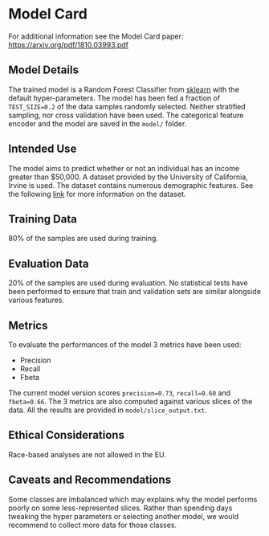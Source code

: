 # Model Card

For additional information see the Model Card paper: https://arxiv.org/pdf/1810.03993.pdf

## Model Details
The trained model is a Random Forest Classifier from
[sklearn](https://scikit-learn.org/stable/modules/generated/sklearn.ensemble.RandomForestClassifier.html)
with the default hyper-parameters. The model has been fed a fraction of ``TEST_SIZE=0.2`` of the data samples
randomly selected. Neither stratified sampling, nor cross validation have been used.
The categorical feature encoder and the model are saved in the ``model/`` folder.

## Intended Use
The model aims to predict whether or not an individual has an income greater than $50,000.
A dataset provided by the University of California, Irvine is used.
The dataset contains numerous demographic features.
See the following [link](https://archive.ics.uci.edu/ml/datasets/census+income) for more information on the dataset.

## Training Data
80% of the samples are used during training.

## Evaluation Data
20% of the samples are used during evaluation. No statistical tests have been performed
to ensure that train and validation sets are similar alongside various features.

## Metrics
To evaluate the performances of the model 3 metrics have been used:
- Precision
- Recall
- Fbeta

The current model version scores `precision=0.73`, `recall=0.60` and `fbeta=0.66`.
The 3 metrics are also computed against various slices of the data. All the results are
provided in ``model/slice_output.txt``.

## Ethical Considerations
Race-based analyses are not allowed in the EU.

## Caveats and Recommendations
Some classes are imbalanced which may explains why the model performs poorly on some less-represented slices.
Rather than spending days tweaking the hyper parameters or selecting another model,
we would recommend to collect more data for those classes.